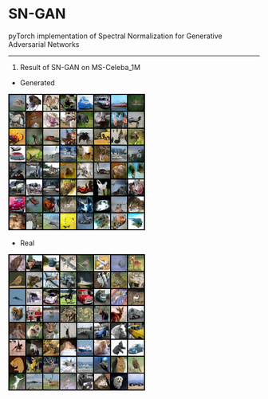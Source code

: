 # SN-GAN
pyTorch implementation of Spectral Normalization for Generative Adversarial Networks

--------------------
[SDGAN]:(https://arxiv.org/abs/1705.07904)

1. Result of SN-GAN on MS-Celeba_1M

* Generated

![Generated](log/fake_samples_epoch_199.png)

* Real

![Real](log/real_samples.png)
